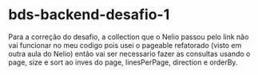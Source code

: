 # bds-backend-desafio-1
Para a correção do desafio, a collection que o Nelio passou pelo link não vai funcionar no meu codigo pois usei o pageable refatorado (visto em outra aula do Nelio) então vai ser necessario
fazer as consultas usando o page, size e sort ao inves do page, linesPerPage, direction e orderBy.

